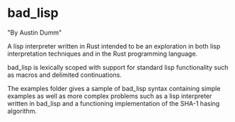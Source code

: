 # bad_lisp

"By Austin Dumm"

A lisp interpreter written in Rust intended to be an exploration in both lisp interpretation techniques and in the Rust programming language.

bad_lisp is lexically scoped with support for standard lisp functionality such as macros and delimited continuations.

The examples folder gives a sample of bad_lisp syntax containing simple examples as well as more complex problems such as a lisp interpreter written in bad_lisp and a functioning implementation of the SHA-1 hasing algorithm.
